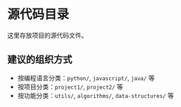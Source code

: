 # 源代码目录

这里存放项目的源代码文件。

## 建议的组织方式

- 按编程语言分类：`python/`, `javascript/`, `java/` 等
- 按项目分类：`project1/`, `project2/` 等
- 按功能分类：`utils/`, `algorithms/`, `data-structures/` 等
